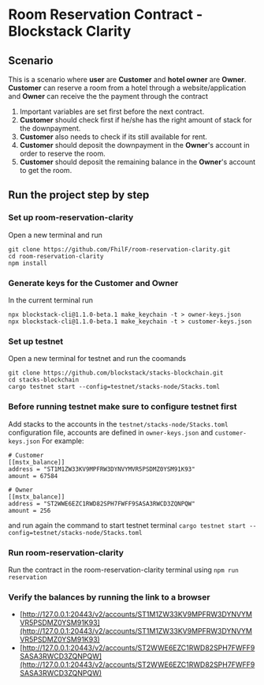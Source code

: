 # Room Reservation Contract - Blockstack Clarity

## Scenario

This is a scenario where **user** are **Customer** and **hotel owner** are **Owner**.
**Customer** can reserve a room from a hotel through a website/application and **Owner** can receive the the payment through the contract

1. Important variables are set first before the next contract.
2. **Customer** should check first if he/she has the right amount of stack for the downpayment.
3. **Customer** also needs to check if its still available for rent.
4. **Customer** should deposit the downpayment in the **Owner**'s account in order to reserve the room.
5. **Customer** should deposit the remaining balance in the **Owner**'s account to get the room.

## Run the project step by step

### Set up room-reservation-clarity
Open a new terminal and run
```
git clone https://github.com/FhilF/room-reservation-clarity.git
cd room-reservation-clarity
npm install
```

### Generate keys for the Customer and Owner
In the current terminal run
```
npx blockstack-cli@1.1.0-beta.1 make_keychain -t > owner-keys.json
npx blockstack-cli@1.1.0-beta.1 make_keychain -t > customer-keys.json
```

### Set up testnet
Open a new terminal for testnet and run the coomands
```
git clone https://github.com/blockstack/stacks-blockchain.git
cd stacks-blockchain
cargo testnet start --config=testnet/stacks-node/Stacks.toml
```

### Before running testnet make sure to configure testnet first

Add stacks to the accounts in the `testnet/stacks-node/Stacks.toml` configuration file, accounts are defined in `owner-keys.json` and `customer-keys.json`
For example:
```
# Customer
[[mstx_balance]]
address = "ST1M1ZW33KV9MPFRW3DYNVYMVR5PSDMZ0YSM91K93"
amount = 67584

# Owner
[[mstx_balance]]
address = "ST2WWE6EZC1RWD82SPH7FWFF9SASA3RWCD3ZQNPQW"
amount = 256
```
and run again the command to start testnet terminal
`cargo testnet start --config=testnet/stacks-node/Stacks.toml`

### Run room-reservation-clarity

Run the contract in the room-reservation-clarity terminal using
`npm run reservation`

### Verify the balances by running the link to a browser

- [http://127.0.0.1:20443/v2/accounts/ST1M1ZW33KV9MPFRW3DYNVYMVR5PSDMZ0YSM91K93](http://127.0.0.1:20443/v2/accounts/ST1M1ZW33KV9MPFRW3DYNVYMVR5PSDMZ0YSM91K93)
- [http://127.0.0.1:20443/v2/accounts/ST2WWE6EZC1RWD82SPH7FWFF9SASA3RWCD3ZQNPQW](http://127.0.0.1:20443/v2/accounts/ST2WWE6EZC1RWD82SPH7FWFF9SASA3RWCD3ZQNPQW)




